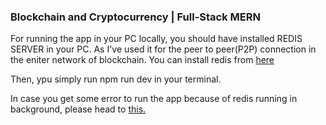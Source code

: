 ### Blockchain and Cryptocurrency | Full-Stack MERN

For running the app in your PC locally, you should have installed REDIS SERVER in your PC. As I've used it for the peer to peer(P2P) connection in the eniter network of blockchain. You can install redis from <a href="https://redis.io/download.">here</a>


Then, ypu simply run npm run dev in your terminal.

In case you get some error to run the app because of redis running in background, please head to <a href="https://stackoverflow.com/questions/14816892/how-to-keep-redis-server-running" > this. </a>
